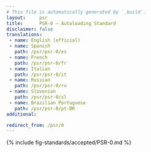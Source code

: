 ```yaml
---
# This file is automatically generated by `_build`.
layout:     psr
title:      PSR-0 — Autoloading Standard
disclaimer: false
translations:
 - name: English (official)
 - name: Spanish
   path: /psr/psr-0/es
 - name: French
   path: /psr/psr-0/fr
 - name: Italian
   path: /psr/psr-0/it
 - name: Russian
   path: /psr/psr-0/ru
 - name: Slovenian
   path: /psr/psr-0/sl
 - name: Brazilian Portuguese
   path: /psr/psr-0/pt-BR
additional:

redirect_from: /psr/0
---
```

{% include fig-standards/accepted/PSR-0.md %}
